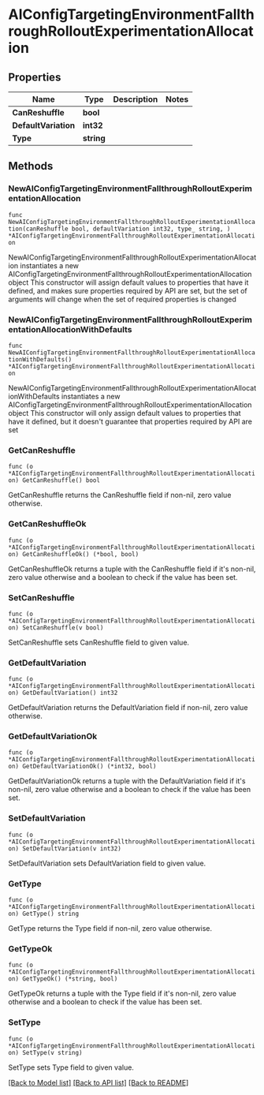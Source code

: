 # AIConfigTargetingEnvironmentFallthroughRolloutExperimentationAllocation

## Properties

Name | Type | Description | Notes
------------ | ------------- | ------------- | -------------
**CanReshuffle** | **bool** |  | 
**DefaultVariation** | **int32** |  | 
**Type** | **string** |  | 

## Methods

### NewAIConfigTargetingEnvironmentFallthroughRolloutExperimentationAllocation

`func NewAIConfigTargetingEnvironmentFallthroughRolloutExperimentationAllocation(canReshuffle bool, defaultVariation int32, type_ string, ) *AIConfigTargetingEnvironmentFallthroughRolloutExperimentationAllocation`

NewAIConfigTargetingEnvironmentFallthroughRolloutExperimentationAllocation instantiates a new AIConfigTargetingEnvironmentFallthroughRolloutExperimentationAllocation object
This constructor will assign default values to properties that have it defined,
and makes sure properties required by API are set, but the set of arguments
will change when the set of required properties is changed

### NewAIConfigTargetingEnvironmentFallthroughRolloutExperimentationAllocationWithDefaults

`func NewAIConfigTargetingEnvironmentFallthroughRolloutExperimentationAllocationWithDefaults() *AIConfigTargetingEnvironmentFallthroughRolloutExperimentationAllocation`

NewAIConfigTargetingEnvironmentFallthroughRolloutExperimentationAllocationWithDefaults instantiates a new AIConfigTargetingEnvironmentFallthroughRolloutExperimentationAllocation object
This constructor will only assign default values to properties that have it defined,
but it doesn't guarantee that properties required by API are set

### GetCanReshuffle

`func (o *AIConfigTargetingEnvironmentFallthroughRolloutExperimentationAllocation) GetCanReshuffle() bool`

GetCanReshuffle returns the CanReshuffle field if non-nil, zero value otherwise.

### GetCanReshuffleOk

`func (o *AIConfigTargetingEnvironmentFallthroughRolloutExperimentationAllocation) GetCanReshuffleOk() (*bool, bool)`

GetCanReshuffleOk returns a tuple with the CanReshuffle field if it's non-nil, zero value otherwise
and a boolean to check if the value has been set.

### SetCanReshuffle

`func (o *AIConfigTargetingEnvironmentFallthroughRolloutExperimentationAllocation) SetCanReshuffle(v bool)`

SetCanReshuffle sets CanReshuffle field to given value.


### GetDefaultVariation

`func (o *AIConfigTargetingEnvironmentFallthroughRolloutExperimentationAllocation) GetDefaultVariation() int32`

GetDefaultVariation returns the DefaultVariation field if non-nil, zero value otherwise.

### GetDefaultVariationOk

`func (o *AIConfigTargetingEnvironmentFallthroughRolloutExperimentationAllocation) GetDefaultVariationOk() (*int32, bool)`

GetDefaultVariationOk returns a tuple with the DefaultVariation field if it's non-nil, zero value otherwise
and a boolean to check if the value has been set.

### SetDefaultVariation

`func (o *AIConfigTargetingEnvironmentFallthroughRolloutExperimentationAllocation) SetDefaultVariation(v int32)`

SetDefaultVariation sets DefaultVariation field to given value.


### GetType

`func (o *AIConfigTargetingEnvironmentFallthroughRolloutExperimentationAllocation) GetType() string`

GetType returns the Type field if non-nil, zero value otherwise.

### GetTypeOk

`func (o *AIConfigTargetingEnvironmentFallthroughRolloutExperimentationAllocation) GetTypeOk() (*string, bool)`

GetTypeOk returns a tuple with the Type field if it's non-nil, zero value otherwise
and a boolean to check if the value has been set.

### SetType

`func (o *AIConfigTargetingEnvironmentFallthroughRolloutExperimentationAllocation) SetType(v string)`

SetType sets Type field to given value.



[[Back to Model list]](../README.md#documentation-for-models) [[Back to API list]](../README.md#documentation-for-api-endpoints) [[Back to README]](../README.md)


